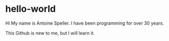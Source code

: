 # hello-world

Hi My name is Antoine Speller. I have been programming for over 30 years.

This Github is new to me, but I will learn it.
